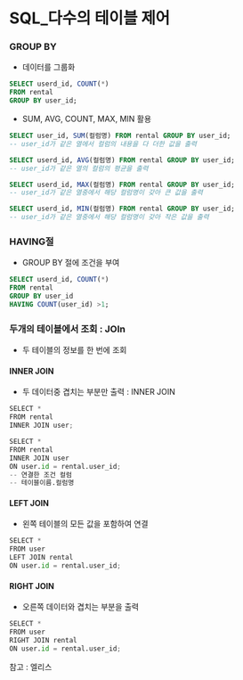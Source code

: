 # SQL\_다수의 테이블 제어

### GROUP BY

- 데이터를 그룹화

```SQL
SELECT userd_id, COUNT(*)
FROM rental
GROUP BY user_id;
```

- SUM, AVG, COUNT, MAX, MIN 활용

```SQL
SELECT user_id, SUM(컬럼명) FROM rental GROUP BY user_id;
-- user_id가 같은 열에서 컬럼의 내용을 다 더한 값을 출력

SELECT userd_id, AVG(컬럼명) FROM rental GROUP BY user_id;
-- user_id가 같은 열의 컬럼의 평균을 출력

SELECT userd_id, MAX(컬럼명) FROM rental GROUP BY user_id;
-- user_id가 같은 열중에서 해당 컬럼명이 갖아 큰 값을 출력

SELECT userd_id, MIN(컬럼명) FROM rental GROUP BY user_id;
-- user_id가 같은 열중에서 해당 컬럼명이 갖아 작은 값을 출력
```

### HAVING절

- GROUP BY 절에 조건을 부여

```SQL
SELECT userd_id, COUNT(*)
FROM rental
GROUP BY user_id
HAVING COUNT(user_id) >1;
```

### 두개의 테이블에서 조회 : JOIn

- 두 테이블의 정보를 한 번에 조회

#### INNER JOIN

- 두 데이터중 겹치는 부분만 출력 : INNER JOIN

```python
SELECT *
FROM rental
INNER JOIN user;

SELECT *
FROM rental
INNER JOIN user
ON user.id = rental.user_id;
-- 연결한 조건 컬럼
-- 테이블이름.컬럼명
```

#### LEFT JOIN

- 왼쪽 테이블의 모든 값을 포함하여 연결

```python
SELECT *
FROM user
LEFT JOIN rental
ON user.id = rental.user_id;
```

#### RIGHT JOIN

- 오른쪽 데이터와 겹치는 부분을 출력

```python
SELECT *
FROM user
RIGHT JOIN rental
ON user.id = rental.user_id;
```

참고 : 엘리스
